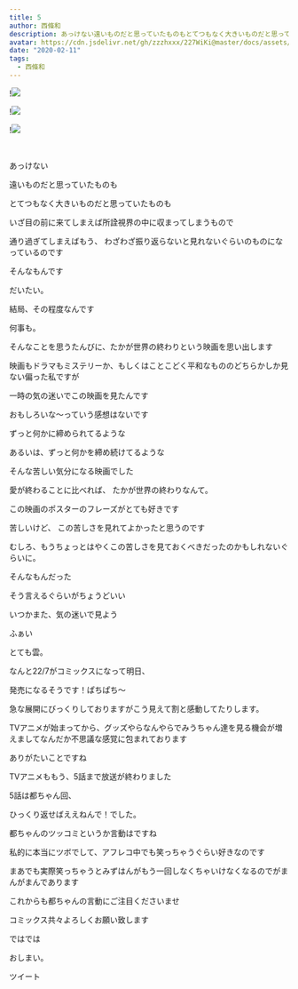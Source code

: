 ```yaml
---
title: 5
author: 西條和
description: あっけない遠いものだと思っていたものもとてつもなく大きいものだと思っていたものも...
avatar: https://cdn.jsdelivr.net/gh/zzzhxxx/227WiKi@master/docs/assets/photo/avatar/nagomi.jpg
date: "2020-02-11"
tags:
  - 西條和
---
```


!![](https://cdn.jsdelivr.net/gh/zzzhxxx/227WiKi-image@master/blog-image/nagomi-2020-02-11_1.jpg)

!![](https://cdn.jsdelivr.net/gh/zzzhxxx/227WiKi-image@master/blog-image/nagomi-2020-02-11_2.jpg)

!![](https://cdn.jsdelivr.net/gh/zzzhxxx/227WiKi-image@master/blog-image/nagomi-2020-02-11_3.jpg)



  ﻿
















あっけない
























遠いものだと思っていたものも




とてつもなく大きいものだと思っていたものも











いざ目の前に来てしまえば所詮視界の中に収まってしまうもので






通り過ぎてしまえばもう、
わざわざ振り返らないと見れないぐらいのものになっているのです














そんなもんです







だいたい。













結局、その程度なんです







何事も。


















そんなことを思うたんびに、たかが世界の終わりという映画を思い出します













映画もドラマもミステリーか、もしくはことこどく平和なもののどちらかしか見ない偏った私ですが

一時の気の迷いでこの映画を見たんです










おもしろいな〜っていう感想はないです












ずっと何かに締められてるような

あるいは、ずっと何かを締め続けてるような



そんな苦しい気分になる映画でした
















愛が終わることに比べれば、
たかが世界の終わりなんて。









この映画のポスターのフレーズがとても好きです












苦しいけど、
この苦しさを見れてよかったと思うのです





むしろ、もうちょっとはやくこの苦しさを見ておくべきだったのかもしれないぐらいに。


















そんなもんだった

そう言えるぐらいがちょうどいい




















いつかまた、気の迷いで見よう























ふぁい












とても雲。










なんと22/7がコミックスになって明日、

発売になるそうです！ぱちぱち〜










急な展開にびっくりしておりますがこう見えて割と感動してたりします。








TVアニメが始まってから、グッズやらなんやらでみうちゃん達を見る機会が増えましてなんだか不思議な感覚に包まれております







ありがたいことですね










TVアニメももう、5話まで放送が終わりました








5話は都ちゃん回、


ひっくり返せばええねんで！でした。








都ちゃんのツッコミというか言動はですね

私的に本当にツボでして、アフレコ中でも笑っちゃうぐらい好きなのです


まあでも実際笑っちゃうとみずはんがもう一回しなくちゃいけなくなるのでがまんがまんであります












これからも都ちゃんの言動にご注目くださいませ











コミックス共々よろしくお願い致します
















ではでは











































おしまい。


ツイート




